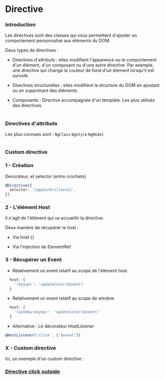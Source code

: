 # Directive

### Introduction

Les directives sont des classes qui vous permettent d'ajouter un comportement personnalisé aux éléments du DOM.

Deux types de directives :

- Directives d'attributs : elles modifient l'apparence ou le comportement d'un élément, d'un composant ou d'une autre directive. Par exemple, une directive qui change la couleur de fond d'un élément lorsqu'il est survolé.

- Directives structurelles : elles modifient la structure du DOM en ajoutant ou en supprimant des éléments.

- Composants : Directive accompagnée d'un template. Les plus utilisés des directives.

#
### Directives d'attributs

Les plus connues sont : `NgClass` `NgStyle` `NgModel`

#
### Custom directive

### 1 - Création

Decorateur, et selector (entre crochets)
```typescript
@Directive({
  selector: '[appSurbrillance]',
})

```

### 2 - L'élément Host

Il s'agit de l'élément qui va accueillir la directive.

Deux manière de récupérer le host :

- Via host {}

- Via l'injection de ElementRef

### 3 - Récupérer un Event

- Relativement un event relatif au scope de l'élément host
```typescript
  host: {
    '(keyup)': 'updateColor($event)'
  }
```


- Relativement un event relatif au scope de window
```typescript
  host: {
    '(window:keyup)': 'updateColor($event)'
  }
```

- Alternative : Le décorateur HostListener

```typescript
@HostListener('click', ['$event'])
```

### X - Custom directive

Ici, un exemple d'un custom directive :

### [Directive click outside](https://github.com/iliasse-e/angular-review/tree/click-outside-directive)
